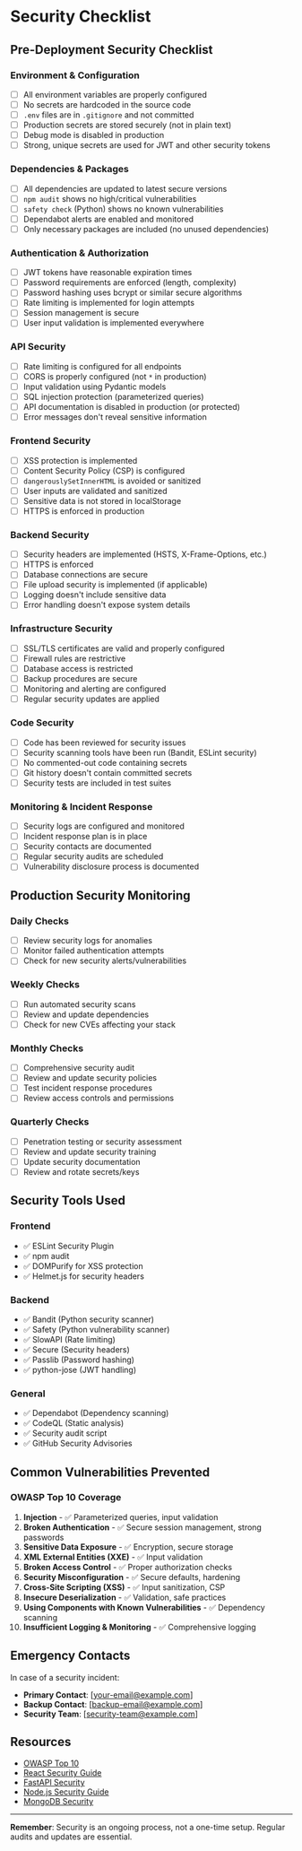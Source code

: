 # Security Checklist

## Pre-Deployment Security Checklist

### Environment & Configuration
- [ ] All environment variables are properly configured
- [ ] No secrets are hardcoded in the source code
- [ ] `.env` files are in `.gitignore` and not committed
- [ ] Production secrets are stored securely (not in plain text)
- [ ] Debug mode is disabled in production
- [ ] Strong, unique secrets are used for JWT and other security tokens

### Dependencies & Packages
- [ ] All dependencies are updated to latest secure versions
- [ ] `npm audit` shows no high/critical vulnerabilities
- [ ] `safety check` (Python) shows no known vulnerabilities
- [ ] Dependabot alerts are enabled and monitored
- [ ] Only necessary packages are included (no unused dependencies)

### Authentication & Authorization
- [ ] JWT tokens have reasonable expiration times
- [ ] Password requirements are enforced (length, complexity)
- [ ] Password hashing uses bcrypt or similar secure algorithms
- [ ] Rate limiting is implemented for login attempts
- [ ] Session management is secure
- [ ] User input validation is implemented everywhere

### API Security
- [ ] Rate limiting is configured for all endpoints
- [ ] CORS is properly configured (not `*` in production)
- [ ] Input validation using Pydantic models
- [ ] SQL injection protection (parameterized queries)
- [ ] API documentation is disabled in production (or protected)
- [ ] Error messages don't reveal sensitive information

### Frontend Security
- [ ] XSS protection is implemented
- [ ] Content Security Policy (CSP) is configured
- [ ] `dangerouslySetInnerHTML` is avoided or sanitized
- [ ] User inputs are validated and sanitized
- [ ] Sensitive data is not stored in localStorage
- [ ] HTTPS is enforced in production

### Backend Security
- [ ] Security headers are implemented (HSTS, X-Frame-Options, etc.)
- [ ] HTTPS is enforced
- [ ] Database connections are secure
- [ ] File upload security is implemented (if applicable)
- [ ] Logging doesn't include sensitive data
- [ ] Error handling doesn't expose system details

### Infrastructure Security
- [ ] SSL/TLS certificates are valid and properly configured
- [ ] Firewall rules are restrictive
- [ ] Database access is restricted
- [ ] Backup procedures are secure
- [ ] Monitoring and alerting are configured
- [ ] Regular security updates are applied

### Code Security
- [ ] Code has been reviewed for security issues
- [ ] Security scanning tools have been run (Bandit, ESLint security)
- [ ] No commented-out code containing secrets
- [ ] Git history doesn't contain committed secrets
- [ ] Security tests are included in test suites

### Monitoring & Incident Response
- [ ] Security logs are configured and monitored
- [ ] Incident response plan is in place
- [ ] Security contacts are documented
- [ ] Regular security audits are scheduled
- [ ] Vulnerability disclosure process is documented

## Production Security Monitoring

### Daily Checks
- [ ] Review security logs for anomalies
- [ ] Monitor failed authentication attempts
- [ ] Check for new security alerts/vulnerabilities

### Weekly Checks
- [ ] Run automated security scans
- [ ] Review and update dependencies
- [ ] Check for new CVEs affecting your stack

### Monthly Checks
- [ ] Comprehensive security audit
- [ ] Review and update security policies
- [ ] Test incident response procedures
- [ ] Review access controls and permissions

### Quarterly Checks
- [ ] Penetration testing or security assessment
- [ ] Review and update security training
- [ ] Update security documentation
- [ ] Review and rotate secrets/keys

## Security Tools Used

### Frontend
- ✅ ESLint Security Plugin
- ✅ npm audit
- ✅ DOMPurify for XSS protection
- ✅ Helmet.js for security headers

### Backend
- ✅ Bandit (Python security scanner)
- ✅ Safety (Python vulnerability scanner)
- ✅ SlowAPI (Rate limiting)
- ✅ Secure (Security headers)
- ✅ Passlib (Password hashing)
- ✅ python-jose (JWT handling)

### General
- ✅ Dependabot (Dependency scanning)
- ✅ CodeQL (Static analysis)
- ✅ Security audit script
- ✅ GitHub Security Advisories

## Common Vulnerabilities Prevented

### OWASP Top 10 Coverage
1. **Injection** - ✅ Parameterized queries, input validation
2. **Broken Authentication** - ✅ Secure session management, strong passwords
3. **Sensitive Data Exposure** - ✅ Encryption, secure storage
4. **XML External Entities (XXE)** - ✅ Input validation
5. **Broken Access Control** - ✅ Proper authorization checks
6. **Security Misconfiguration** - ✅ Secure defaults, hardening
7. **Cross-Site Scripting (XSS)** - ✅ Input sanitization, CSP
8. **Insecure Deserialization** - ✅ Validation, safe practices
9. **Using Components with Known Vulnerabilities** - ✅ Dependency scanning
10. **Insufficient Logging & Monitoring** - ✅ Comprehensive logging

## Emergency Contacts

In case of a security incident:
- **Primary Contact**: [your-email@example.com]
- **Backup Contact**: [backup-email@example.com]
- **Security Team**: [security-team@example.com]

## Resources

- [OWASP Top 10](https://owasp.org/www-project-top-ten/)
- [React Security Guide](https://blog.logrocket.com/react-security-best-practices/)
- [FastAPI Security](https://fastapi.tiangolo.com/tutorial/security/)
- [Node.js Security Guide](https://nodejs.org/en/docs/guides/security/)
- [MongoDB Security](https://docs.mongodb.com/manual/security/)

---

**Remember**: Security is an ongoing process, not a one-time setup. Regular audits and updates are essential.
